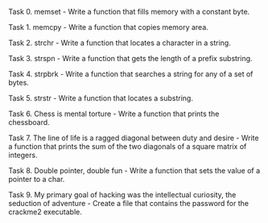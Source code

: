 Task 0. memset - Write a function that fills memory with a constant byte.



Task 1. memcpy - Write a function that copies memory area.



Task 2. strchr - Write a function that locates a character in a string.



Task 3. strspn - Write a function that gets the length of a prefix substring.



Task 4. strpbrk - Write a function that searches a string for any of a set of bytes.



Task 5. strstr - Write a function that locates a substring.



Task 6. Chess is mental torture - Write a function that prints the chessboard.



Task 7. The line of life is a ragged diagonal between duty and desire - Write a function that prints the sum of the two diagonals of a square matrix of integers.



Task 8. Double pointer, double fun - Write a function that sets the value of a pointer to a char.



Task 9. My primary goal of hacking was the intellectual curiosity, the seduction of adventure - Create a file that contains the password for the crackme2 executable.


